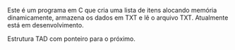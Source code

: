 Este é um programa em C que cria uma lista de itens alocando memória dinamicamente, armazena os dados em TXT e lê o arquivo TXT.
Atualmente está em desenvolvimento.

Estrutura TAD com ponteiro para o próximo.
